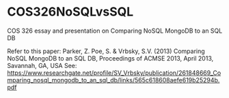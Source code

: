 # COS326NoSQLvsSQL
COS 326 essay and presentation on Comparing NoSQL MongoDB to an SQL DB

Refer to this paper:
Parker, Z. Poe, S. & Vrbsky, S.V. (2013) Comparing NoSQL MongoDB to an SQL DB,
Proceedings of ACMSE 2013, April 2013, Savannah, GA, USA
See: <a href="https://www.researchgate.net/profile/SV_Vrbsky/publication/261848669_Comparing_nosql_mongodb_to_an_sql_db/links/565c618608aefe619b25294b.pdf">https://www.researchgate.net/profile/SV_Vrbsky/publication/261848669_Comparing_nosql_mongodb_to_an_sql_db/links/565c618608aefe619b25294b.pdf</a>
